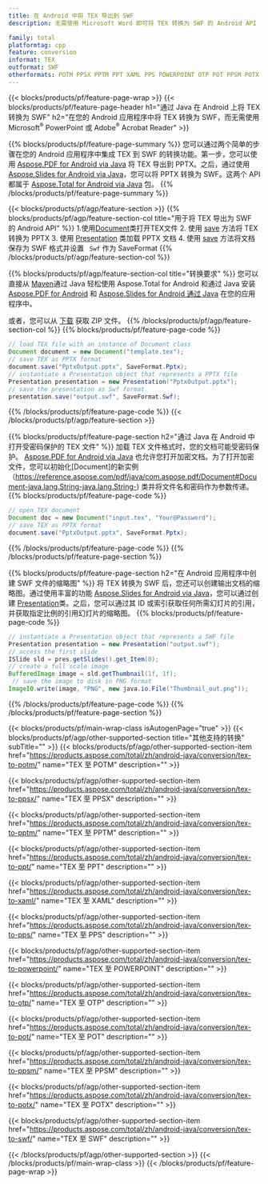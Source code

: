 ```yaml
---
title: 在 Android 中将 TEX 导出到 SWF
description: 无需使用 Microsoft Word 即可将 TEX 转换为 SWF 的 Android API

family: total
platformtag: cpp
feature: conversion
informat: TEX
outformat: SWF
otherformats: POTM PPSX PPTM PPT XAML PPS POWERPOINT OTP POT PPSM POTX ODP
---
```

{{< blocks/products/pf/feature-page-wrap >}}
{{< blocks/products/pf/feature-page-header h1="通过 Java 在 Android 上将 TEX 转换为 SWF" h2="在您的 Android 应用程序中将 TEX 转换为 SWF，而无需使用 Microsoft<sup>&reg;</sup> PowerPoint 或 Adobe<sup>&reg;</sup> Acrobat Reader" >}}

{{% blocks/products/pf/feature-page-summary %}}
您可以通过两个简单的步骤在您的 Android 应用程序中集成 TEX 到 SWF 的转换功能。第一步，您可以使用 [Aspose.PDF for Android via Java](https://products.aspose.com/pdf/android-java/) 将 TEX 导出到 PPTX。之后，通过使用 [Aspose.Slides for Android via Java](https://products.aspose.com/slides/android-java/)，您可以将 PPTX 转换为 SWF。这两个 API 都属于 [Aspose.Total for Android via Java](https://products.aspose.com/total/android-java/) 包。 
{{% /blocks/products/pf/feature-page-summary  %}}

{{< blocks/products/pf/agp/feature-section >}}
{{% blocks/products/pf/agp/feature-section-col title="用于将 TEX 导出为 SWF 的 Android API" %}}
1.使用[Document](https://reference.aspose.com/pdf/java/com.aspose.pdf/Document)类打开TEX文件
2. 使用 [save](https://reference.aspose.com/pdf/java/com.aspose.pdf/Document#save-java.lang.String-int-) 方法将 TEX 转换为 PPTX
3. 使用 [Presentation](https://reference.aspose.com/slides/java/com.aspose.slides/Presentation) 类加载 PPTX 文档
4. 使用 [save](https://reference.aspose.com/slides/java/com.aspose.slides/Presentation#save-java.lang.String-int-) 方法将文档保存为 SWF 格式并设置 ` Swf` 作为 SaveFormat
{{% /blocks/products/pf/agp/feature-section-col %}}

{{% blocks/products/pf/agp/feature-section-col title="转换要求" %}}
您可以直接从 [Maven](https://releases.aspose.com/total/java/)通过 Java 轻松使用 Aspose.Total for Android 和通过 Java 安装 [Aspose.PDF for Android](https://docs.aspose.com/pdf/androidjava/installation/) 和 [Aspose.Slides for Android 通过 Java](https://docs.aspose.com/slides/androidjava/install-aspose-slides-for-android-via-java/) 在您的应用程序中。

或者，您可以从 [下载](https://releases.aspose.com/total/androidjava) 获取 ZIP 文件。
{{% /blocks/products/pf/agp/feature-section-col %}}
{{% blocks/products/pf/feature-page-code %}}

```java
// load TEX file with an instance of Document class
Document document = new Document("template.tex");
// save TEX as PPTX format 
document.save("PptxOutput.pptx", SaveFormat.Pptx); 
// instantiate a Presentation object that represents a PPTX file
Presentation presentation = new Presentation("PptxOutput.pptx");
// save the presentation as Swf format
presentation.save("output.swf", SaveFormat.Swf);   
```


{{% /blocks/products/pf/feature-page-code %}}
{{< /blocks/products/pf/agp/feature-section >}}

{{% blocks/products/pf/feature-page-section  h2="通过 Java 在 Android 中打开受密码保护的 TEX 文件" %}}
加载 TEX 文件格式时，您的文档可能受密码保护。 [Aspose.PDF for Android via Java](https://products.aspose.com/pdf/android-java/) 也允许您打开加密文档。为了打开加密文件，您可以初始化[Document]的新实例（https://reference.aspose.com/pdf/java/com.aspose.pdf/Document#Document-java.lang.String-java.lang.String-) 类并将文件名和密码作为参数传递。
{{% blocks/products/pf/feature-page-code %}}

```java
// open TEX document
Document doc = new Document("input.tex", "Your@Password");
// save TEX as PPTX format 
document.save("PptxOutput.pptx", SaveFormat.Pptx); 

```

{{% /blocks/products/pf/feature-page-code  %}}
{{% /blocks/products/pf/feature-page-section %}}

{{% blocks/products/pf/feature-page-section  h2="在 Android 应用程序中创建 SWF 文件的缩略图" %}}
将 TEX 转换为 SWF 后，您还可以创建输出文档的缩略图。通过使用丰富的功能 [Aspose.Slides for Android via Java](https://products.aspose.com/slides/android-java/)，您可以通过创建 [Presentation](https://reference.aspose.com/slides/java/com.aspose.slides/Presentation)类。之后，您可以通过其 ID 或索引获取任何所需幻灯片的引用，并获取指定比例的引用幻灯片的缩略图。
{{% blocks/products/pf/feature-page-code %}}

```java
// instantiate a Presentation object that represents a SWF file
Presentation presentation = new Presentation("output.swf");
// access the first slide
ISlide sld = pres.getSlides().get_Item(0);
// create a full scale image
BufferedImage image = sld.getThumbnail(1f, 1f);
 // save the image to disk in PNG format
ImageIO.write(image, "PNG", new java.io.File("Thumbnail_out.png"));
```

{{% /blocks/products/pf/feature-page-code  %}}
{{% /blocks/products/pf/feature-page-section %}}

{{< blocks/products/pf/main-wrap-class isAutogenPage="true" >}}
{{< blocks/products/pf/agp/other-supported-section title="其他支持的转换" subTitle="" >}}
{{< blocks/products/pf/agp/other-supported-section-item href="https://products.aspose.com/total/zh/android-java/conversion/tex-to-potm/" name="TEX 至 POTM" description="" >}}

{{< blocks/products/pf/agp/other-supported-section-item href="https://products.aspose.com/total/zh/android-java/conversion/tex-to-ppsx/" name="TEX 至 PPSX" description="" >}}

{{< blocks/products/pf/agp/other-supported-section-item href="https://products.aspose.com/total/zh/android-java/conversion/tex-to-pptm/" name="TEX 至 PPTM" description="" >}}

{{< blocks/products/pf/agp/other-supported-section-item href="https://products.aspose.com/total/zh/android-java/conversion/tex-to-ppt/" name="TEX 至 PPT" description="" >}}

{{< blocks/products/pf/agp/other-supported-section-item href="https://products.aspose.com/total/zh/android-java/conversion/tex-to-xaml/" name="TEX 至 XAML" description="" >}}

{{< blocks/products/pf/agp/other-supported-section-item href="https://products.aspose.com/total/zh/android-java/conversion/tex-to-pps/" name="TEX 至 PPS" description="" >}}

{{< blocks/products/pf/agp/other-supported-section-item href="https://products.aspose.com/total/zh/android-java/conversion/tex-to-powerpoint/" name="TEX 至 POWERPOINT" description="" >}}

{{< blocks/products/pf/agp/other-supported-section-item href="https://products.aspose.com/total/zh/android-java/conversion/tex-to-otp/" name="TEX 至 OTP" description="" >}}

{{< blocks/products/pf/agp/other-supported-section-item href="https://products.aspose.com/total/zh/android-java/conversion/tex-to-pot/" name="TEX 至 POT" description="" >}}

{{< blocks/products/pf/agp/other-supported-section-item href="https://products.aspose.com/total/zh/android-java/conversion/tex-to-ppsm/" name="TEX 至 PPSM" description="" >}}

{{< blocks/products/pf/agp/other-supported-section-item href="https://products.aspose.com/total/zh/android-java/conversion/tex-to-potx/" name="TEX 至 POTX" description="" >}}

{{< blocks/products/pf/agp/other-supported-section-item href="https://products.aspose.com/total/zh/android-java/conversion/tex-to-swf/" name="TEX 至 SWF" description="" >}}


{{< /blocks/products/pf/agp/other-supported-section >}}
{{< /blocks/products/pf/main-wrap-class >}}
{{< /blocks/products/pf/feature-page-wrap >}}